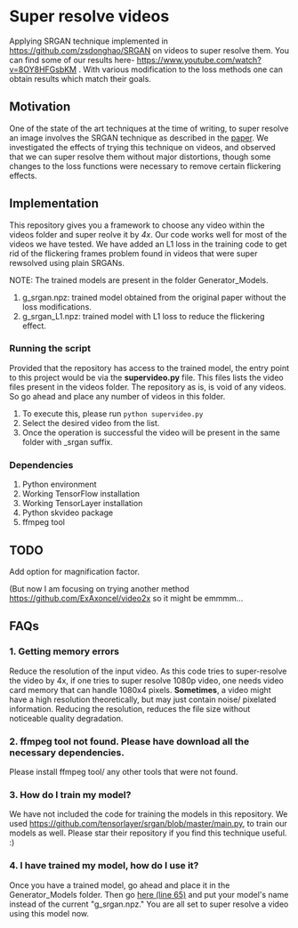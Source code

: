 # Super resolve videos
Applying SRGAN technique implemented in https://github.com/zsdonghao/SRGAN on videos to super resolve them.
You can find some of our results here- https://www.youtube.com/watch?v=8OY8HFGsbKM .
With various modification to the loss methods one can obtain results which match their goals.

## Motivation
One of the state of the art techniques at the time of writing, to super resolve an image involves the SRGAN technique as described in the [paper](https://arxiv.org/pdf/1609.04802.pdf). We investigated the effects of trying this technique on videos, and observed that we can super resolve them without major distortions, though some changes to the loss functions were necessary to remove certain flickering effects.


## Implementation
This repository gives you a framework to choose any video within the videos folder and super reolve it by *4x*. Our code works well for most of the videos we have tested. We have added an L1 loss in the training code to get rid of the flickering frames problem found in videos that were super rewsolved using plain SRGANs. 

NOTE: The trained models are present in the folder Generator_Models. 
1. g_srgan.npz: trained model obtained from the original paper without the loss modifications.
2. g_srgan_L1.npz: trained model with L1 loss to reduce the flickering effect.

### Running the script
Provided that the repository has access to the trained model, the entry point to this project would be via the **supervideo.py** file. 
This files lists the video files present in the videos folder. The repository as is, is void of any videos. So go ahead and place any number of videos in this folder.

1. To execute this, please run `python supervideo.py`
2. Select the desired video from the list.
3. Once the operation is successful the video will be present in the same folder with _srgan suffix.

### Dependencies
1. Python environment
2. Working TensorFlow installation
3. Working TensorLayer installation
4. Python skvideo package
5. ffmpeg tool

## TODO
Add option for magnification factor.

(But now I am focusing on trying another method https://github.com/ExAxoncel/video2x so it might be emmmm...

## FAQs
### 1. Getting memory errors
Reduce the resolution of the input video. As this code tries to super-resolve the video by 4x, if one tries to super resolve 1080p video, one needs video card memory that can handle 1080x4 pixels. 
**Sometimes**, a video might have a high resolution theoretically, but may just contain noise/ pixelated information. Reducing the resolution, reduces the file size without noticeable quality degradation.
### 2. ffmpeg tool not found. Please have download all the necessary dependencies.
Please install ffmpeg tool/ any other tools that were not found.
### 3. How do I train my model?
We have not included the code for training the models in this repository. We used https://github.com/tensorlayer/srgan/blob/master/main.py, to train our models as well. Please star their repository if you find this technique useful. :)
### 4. I have trained my model, how do I use it?
Once you have a trained model, go ahead and place it in the Generator_Models folder. Then go [here (line 65)](https://github.com/ravisvi/super-resolution-videos/blob/f70e9e8f2f092497f45f3e040475e1377feff4a8/video_super_resolver.py#L65) and put your model's name instead of the current "g_srgan.npz."
You are all set to super resolve a video using this model now.

